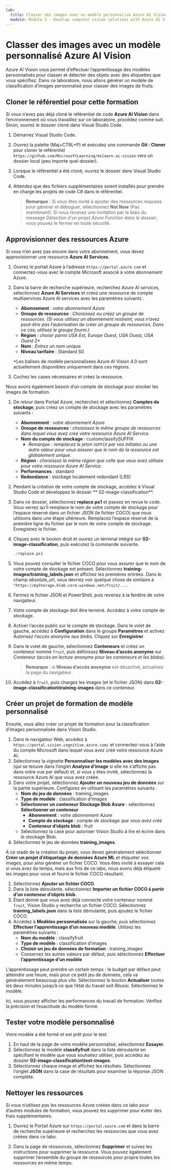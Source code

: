 ```yaml
---
lab:
  title: Classer des images avec un modèle personnalisé Azure AI Vision
  module: Module 2 - Develop computer vision solutions with Azure AI Vision
---
```


# Classer des images avec un modèle personnalisé Azure AI Vision

Azure AI Vision vous permet d’effectuer l’apprentissage des modèles personnalisés pour classer et détecter des objets avec des étiquettes que vous spécifiez. Dans ce laboratoire, nous allons générer un modèle de classification d’images personnalisé pour classer des images de fruits.

## Cloner le référentiel pour cette formation

Si vous n’avez pas déjà cloné le référentiel de code **Azure AI Vision** dans l’environnement où vous travaillez sur ce laboratoire, procédez comme suit. Sinon, ouvrez le dossier cloné dans Visual Studio Code.

1. Démarrez Visual Studio Code.
2. Ouvrez la palette (Maj+CTRL+P) et exécutez une commande **Git : Cloner** pour cloner le référentiel `https://github.com/MicrosoftLearning/mslearn-ai-vision` vers un dossier local (peu importe quel dossier).
3. Lorsque le référentiel a été cloné, ouvrez le dossier dans Visual Studio Code.
4. Attendez que des fichiers supplémentaires soient installés pour prendre en charge les projets de code C# dans le référentiel.

    > **Remarque** : Si vous êtes invité à ajouter des ressources requises pour générer et déboguer, sélectionnez **Not Now** (Pas maintenant). Si vous recevez une invitation par le biais du message *Détection d'un projet Azure Function dans le dossier*, vous pouvez le fermer en toute sécurité.

## Approvisionner des ressources Azure

Si vous n’en avez pas encore dans votre abonnement, vous devez approvisionner une ressource **Azure AI Services**.

1. Ouvrez le portail Azure à l’adresse `https://portal.azure.com` et connectez-vous avec le compte Microsoft associé à votre abonnement Azure.
2. Dans la barre de recherche supérieure, recherchez *Azure AI services*, sélectionnez **Azure AI Services** et créez une ressource de compte multiservices Azure AI services avec les paramètres suivants :
    - **Abonnement** : *votre abonnement Azure*
    - **Groupe de ressources** : *Choisissez ou créez un groupe de ressources. (Si vous utilisez un abonnement restreint, vous n’avez peut-être pas l’autorisation de créer un groupe de ressources. Dans ce cas, utilisez le groupe fourni.)*
    - **Région** : *choisir parmi USA Est, Europe Ouest, USA Ouest, USA Ouest 2\**
    - **Nom** : *Entrez un nom unique.*
    - **Niveau tarifaire** : Standard S0

    \*Les balises de modèle personnalisées Azure AI Vision 4.0 sont actuellement disponibles uniquement dans ces régions.

3. Cochez les cases nécessaires et créez la ressource.
<!--4. When the resource has been deployed, go to it and view its **Keys and Endpoint** page. You will need the endpoint and one of the keys from this page in a future step. Save them off or leave this browser tab open.-->

Nous avons également besoin d’un compte de stockage pour stocker les images de formation.

1. De retour dans Portail Azure, recherchez et sélectionnez **Comptes de stockage**, puis créez un compte de stockage avec les paramètres suivants :
    - **Abonnement** : *votre abonnement Azure*
    - **Groupe de ressources** : *choisissez le même groupe de ressources dans lequel vous avez créé votre ressource Azure AI Service*.
    - **Nom du compte de stockage** : customclassifySUFFIX 
        - *Remarque : remplacez le jeton `SUFFIX` par vos initiales ou une autre valeur pour vous assurer que le nom de la ressource est globalement unique.*
    - **Région** : *choisissez la même région que celle que vous avez utilisée pour votre ressource Azure AI Service*.
    - **Performances** : standard
    - **Redondance** : stockage localement redondant (LRS)
1. Pendant la création de votre compte de stockage, accédez à Visual Studio Code et développez le dossier ** 02-image-classification**.
1. Dans ce dossier, sélectionnez **replace.ps1** et passez en revue le code. Vous verrez qu’il remplace le nom de votre compte de stockage pour l’espace réservé dans un fichier JSON (le fichier COCO) que nous utilisons dans une étape ultérieure. Remplacez l’espace réservé de la première ligne du fichier par le nom de votre compte de stockage. Enregistrez le fichier.
1. Cliquez avec le bouton droit et ouvrez un terminal intégré sur **02-image-classification**, puis exécutez la commande suivante.

    ```powershell
    ./replace.ps1
    ```

1. Vous pouvez consulter le fichier COCO pour vous assurer que le nom de votre compte de stockage est présent. Sélectionnez **training-images/training_labels.json** et affichez les premières entrées. Dans le champ *absolute_url*, vous devriez voir quelque chose de similaire à `"https://myStorage.blob.core.windows.net/fruit/...`.
1. Fermez le fichier JSON et PowerShell, puis revenez à la fenêtre de votre navigateur.
1. Votre compte de stockage doit être terminé. Accédez à votre compte de stockage.
1. Activer l’accès public sur le compte de stockage. Dans le volet de gauche, accédez à **Configuration** dans le groupe **Paramètres** et activez *Autorisez l’accès anonyme aux blobs*. Cliquez sur **Enregistrer**
1. Dans le volet de gauche, sélectionnez **Conteneurs** et créez un conteneur nommé `fruit`, puis définissez **Niveau d’accès anonyme** sur *Conteneur (accès en lecture anonyme pour les conteneurs et les blobs)*.

    > **Remarque** : si **Niveau d’accès anonyme** est désactivé, actualisez la page du navigateur.

1. Accédez à `fruit`, puis chargez les images (et le fichier JSON) dans **02-image-classification\training-images** dans ce conteneur.

## Créer un projet de formation de modèle personnalisé

Ensuite, vous allez créer un projet de formation pour la classification d’images personnalisée dans Vision Studio.

1. Dans le navigateur Web, accédez à `https://portal.vision.cognitive.azure.com/` et connectez-vous à l’aide du compte Microsoft dans lequel vous avez créé votre ressource Azure AI.
1. Sélectionnez la vignette **Personnaliser les modèles avec des images** (qui se teouve dans l’onglet **Analyse d’image** si elle ne s’affiche pas dans votre vue par défaut) et, si vous y êtes invité, sélectionnez la ressource Azure AI que vous avez créée.
1. Dans votre projet, sélectionnez **Ajouter un nouveau jeu de données** sur la partie supérieure. Configurez  en utilisant les paramètres suivants :
    - **Nom du jeu de données** : training_images
    - **Type de modèle** : classification d’images
    - **Sélectionner un conteneur Stockage Blob Azure** : sélectionnez **Sélectionner un conteneur**
        - **Abonnement** : *votre abonnement Azure*
        - **Compte de stockage** : *compte de stockage que vous avez créé*
        - **Conteneur d’objets blob** : fruit
    - Sélectionnez la case pour autoriser Vision Studio à lire et écrire dans le stockage Blob.
1. Sélectionnez le jeu de données **training_images**.

À ce stade de la création du projet, vous devez généralement sélectionner **Créer un projet d’étiquetage de données Azure ML** et étiqueter vos images, pour ainsi générer un fichier COCO. Vous êtes invité à essayer cela si vous avez du temps, mais aux fins de ce labo, nous avons déjà étiqueté les images pour vous et fourni le fichier COCO résultant.

1. Sélectionnez **Ajouter un fichier COCO**.
1. Dans la liste déroulante, sélectionnez **Importer un fichier COCO à partir d’un conteneur d’objets blob**.
1. Étant donné que vous avez déjà connecté votre conteneur nommé `fruit`, Vision Studio y recherche un fichier COCO. Sélectionnez **training_labels.json** dans la liste déroulante, puis ajoutez le fichier COCO.
1. Accédez à **Modèles personnalisés** sur la gauche, puis sélectionnez **Effectuer l’apprentissage d’un nouveau modèle**. Utilisez les paramètres suivants :
    - **Nom du modèle** : classifyfruit
    - **Type de modèle** : classification d’images
    - **Choisir un jeu de données de formation** : training_images
    - Conservez les autres valeurs par défaut, puis sélectionnez **Effectuer l’apprentissage d’un modèle**

L’apprentissage peut prendre un certain temps : le budget par défaut peut atteindre une heure, mais pour ce petit jeu de données, cela va généralement beaucoup plus vite. Sélectionnez le bouton **Actualiser** toutes les deux minutes jusqu’à ce que l’état du travail soit *Réussi*. Sélectionnez le modèle.

Ici, vous pouvez afficher les performances du travail de formation. Vérifiez la précision et l’exactitude du modèle formé.

## Tester votre modèle personnalisé

Votre modèle a été formé et est prêt pour le test.

1. En haut de la page de votre modèle personnalisé, sélectionnez **Essayer**.
1. Sélectionnez le modèle **classifyfruit** dans la liste déroulante en spécifiant le modèle que vous souhaitez utiliser, puis accédez au dossier **02-image-classification\test-images**.
1. Sélectionnez chaque image et affichez les résultats. Sélectionnez l’onglet **JSON** dans la case de résultats pour examiner la réponse JSON complète.

<!-- Option coding example to run-->
## Nettoyer les ressources

Si vous n’utilisez pas les ressources Azure créées dans ce labo pour d’autres modules de formation, vous pouvez les supprimer pour éviter des frais supplémentaires.

1. Ouvrez le Portail Azure sur `https://portal.azure.com` et dans la barre de recherche supérieure et recherchez les ressources que vous avez créées dans ce labo.

2. Dans la page de ressources, sélectionnez **Supprimer** et suivez les instructions pour supprimer la ressource. Vous pouvez également supprimer l’ensemble du groupe de ressources pour propre toutes les ressources en même temps.